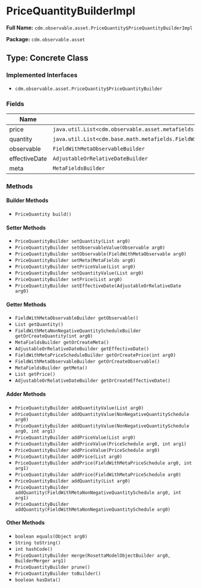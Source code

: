 # PriceQuantityBuilderImpl

**Full Name:** `cdm.observable.asset.PriceQuantity$PriceQuantityBuilderImpl`

**Package:** `cdm.observable.asset`

## Type: Concrete Class

### Implemented Interfaces

- `cdm.observable.asset.PriceQuantity$PriceQuantityBuilder`

### Fields

| Name | Type | Description |
|------|------|-------------|
| price | `java.util.List<cdm.observable.asset.metafields.FieldWithMetaPriceSchedule$FieldWithMetaPriceScheduleBuilder>` |  |
| quantity | `java.util.List<cdm.base.math.metafields.FieldWithMetaNonNegativeQuantitySchedule$FieldWithMetaNonNegativeQuantityScheduleBuilder>` |  |
| observable | `FieldWithMetaObservableBuilder` |  |
| effectiveDate | `AdjustableOrRelativeDateBuilder` |  |
| meta | `MetaFieldsBuilder` |  |

### Methods

#### Builder Methods

- `PriceQuantity build()`

#### Setter Methods

- `PriceQuantityBuilder setQuantity(List arg0)`
- `PriceQuantityBuilder setObservableValue(Observable arg0)`
- `PriceQuantityBuilder setObservable(FieldWithMetaObservable arg0)`
- `PriceQuantityBuilder setMeta(MetaFields arg0)`
- `PriceQuantityBuilder setPriceValue(List arg0)`
- `PriceQuantityBuilder setQuantityValue(List arg0)`
- `PriceQuantityBuilder setPrice(List arg0)`
- `PriceQuantityBuilder setEffectiveDate(AdjustableOrRelativeDate arg0)`

#### Getter Methods

- `FieldWithMetaObservableBuilder getObservable()`
- `List getQuantity()`
- `FieldWithMetaNonNegativeQuantityScheduleBuilder getOrCreateQuantity(int arg0)`
- `MetaFieldsBuilder getOrCreateMeta()`
- `AdjustableOrRelativeDateBuilder getEffectiveDate()`
- `FieldWithMetaPriceScheduleBuilder getOrCreatePrice(int arg0)`
- `FieldWithMetaObservableBuilder getOrCreateObservable()`
- `MetaFieldsBuilder getMeta()`
- `List getPrice()`
- `AdjustableOrRelativeDateBuilder getOrCreateEffectiveDate()`

#### Adder Methods

- `PriceQuantityBuilder addQuantityValue(List arg0)`
- `PriceQuantityBuilder addQuantityValue(NonNegativeQuantitySchedule arg0)`
- `PriceQuantityBuilder addQuantityValue(NonNegativeQuantitySchedule arg0, int arg1)`
- `PriceQuantityBuilder addPriceValue(List arg0)`
- `PriceQuantityBuilder addPriceValue(PriceSchedule arg0, int arg1)`
- `PriceQuantityBuilder addPriceValue(PriceSchedule arg0)`
- `PriceQuantityBuilder addPrice(List arg0)`
- `PriceQuantityBuilder addPrice(FieldWithMetaPriceSchedule arg0, int arg1)`
- `PriceQuantityBuilder addPrice(FieldWithMetaPriceSchedule arg0)`
- `PriceQuantityBuilder addQuantity(List arg0)`
- `PriceQuantityBuilder addQuantity(FieldWithMetaNonNegativeQuantitySchedule arg0, int arg1)`
- `PriceQuantityBuilder addQuantity(FieldWithMetaNonNegativeQuantitySchedule arg0)`

#### Other Methods

- `boolean equals(Object arg0)`
- `String toString()`
- `int hashCode()`
- `PriceQuantityBuilder merge(RosettaModelObjectBuilder arg0, BuilderMerger arg1)`
- `PriceQuantityBuilder prune()`
- `PriceQuantityBuilder toBuilder()`
- `boolean hasData()`


